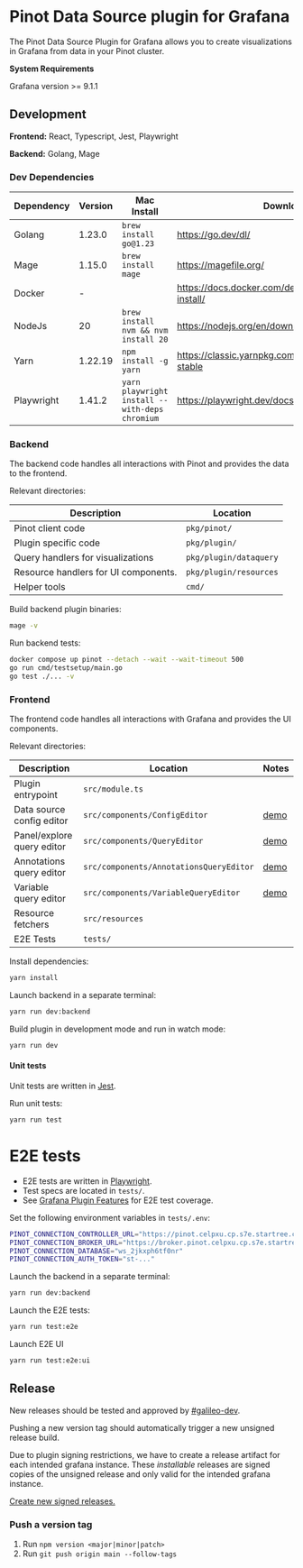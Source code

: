 # Pinot Data Source plugin for Grafana

The Pinot Data Source Plugin for Grafana allows you to create visualizations in Grafana from data in your Pinot cluster.

**System Requirements**

Grafana version >= 9.1.1

## Development

**Frontend:** React, Typescript, Jest, Playwright

**Backend:** Golang, Mage

### Dev Dependencies

| Dependency | Version | Mac Install                                    | Download                                                |
|------------|---------|------------------------------------------------|---------------------------------------------------------|
| Golang     | 1.23.0  | `brew install go@1.23`                         | https://go.dev/dl/                                      |
| Mage       | 1.15.0  | `brew install mage`                            | https://magefile.org/                                   |
| Docker     | -       |                                                | https://docs.docker.com/desktop/install/mac-install/    |
| NodeJs     | 20      | `brew install nvm && nvm install 20`           | https://nodejs.org/en/download                          |
| Yarn       | 1.22.19 | `npm install -g yarn`                          | https://classic.yarnpkg.com/en/docs/install/#mac-stable |
| Playwright | 1.41.2  | `yarn playwright install --with-deps chromium` | https://playwright.dev/docs/intro                       |

### Backend

The backend code handles all interactions with Pinot and provides the data to the frontend.

Relevant directories:

| Description                          | Location               |
|--------------------------------------|------------------------|
| Pinot client code                    | `pkg/pinot/`           |
| Plugin specific code                 | `pkg/plugin/`          |
| Query handlers for visualizations    | `pkg/plugin/dataquery` |
| Resource handlers for UI components. | `pkg/plugin/resources` |
| Helper tools                         | `cmd/`                 |

Build backend plugin binaries:

```bash
mage -v
```

Run backend tests:

```bash
docker compose up pinot --detach --wait --wait-timeout 500
go run cmd/testsetup/main.go
go test ./... -v
```

### Frontend

The frontend code handles all interactions with Grafana and provides the UI components.

Relevant directories:

| Description                | Location                                | Notes                                                                                                                     |
|----------------------------|-----------------------------------------|---------------------------------------------------------------------------------------------------------------------------|
| Plugin entrypoint          | `src/module.ts`                         |                                                                                                                           |
| Data source config editor  | `src/components/ConfigEditor`           | [demo](https://drive.google.com/file/d/1DR87qj90xMRnpaXbLffAD2VfoyPK8SpV/view?usp=drive_link)                             |
| Panel/explore query editor | `src/components/QueryEditor`            | [demo](https://drive.google.com/file/d/1DR87qj90xMRnpaXbLffAD2VfoyPK8SpV/view?usp=drive_link)                             |
| Annotations query editor   | `src/components/AnnotationsQueryEditor` | [demo](https://startreedata.slack.com/archives/C071PS6ND1B/p1738709570181519)                                             |
| Variable query editor      | `src/components/VariableQueryEditor`    | [demo](https://startreedata.slack.com/archives/C071PS6ND1B/p1725653129358349?thread_ts=1725653095.452419&cid=C071PS6ND1B) |
| Resource fetchers          | `src/resources`                         |                                                                                                                           |
| E2E Tests                  | `tests/`                                |                                                                                                                           |

Install dependencies:

```bash
yarn install
```

Launch backend in a separate terminal:

```bash
yarn run dev:backend
```

Build plugin in development mode and run in watch mode:

```bash
yarn run dev
```

#### Unit tests

Unit tests are written in [Jest](https://jestjs.io/).

Run unit tests:

```bash
yarn run test
```

# E2E tests

* E2E tests are written in [Playwright](https://playwright.dev/).
* Test specs are located in `tests/`.
* See [Grafana Plugin Features](https://docs.google.com/spreadsheets/d/1pRcVIEchaQ2S25uydlLbOh0IBYkwQtxgL5eMrm1c0v8/edit?gid=0#gid=0) for E2E test coverage.


Set the following environment variables in `tests/.env`:

```bash
PINOT_CONNECTION_CONTROLLER_URL="https://pinot.celpxu.cp.s7e.startree.cloud"
PINOT_CONNECTION_BROKER_URL="https://broker.pinot.celpxu.cp.s7e.startree.cloud"
PINOT_CONNECTION_DATABASE="ws_2jkxph6tf0nr"
PINOT_CONNECTION_AUTH_TOKEN="st-..."
```

Launch the backend in a separate terminal:

```bash
yarn run dev:backend
```

Launch the E2E tests:

```bash
yarn run test:e2e
```

Launch E2E UI

```bash
yarn run test:e2e:ui
```

## Release

New releases should be tested and approved by [#galileo-dev](https://startreedata.slack.com/archives/C06LUQ8UYD6).

Pushing a new version tag should automatically trigger a new unsigned release build.

Due to plugin signing restrictions, we have to create a release artifact for each intended grafana instance. These
_installable_ releases are signed copies of the unsigned release and only valid for the intended grafana instance.

[Create new signed releases.](https://github.com/startreedata/startree-grafana-pinot-datasource/actions/workflows/customer-release.yml)

### Push a version tag

1. Run `npm version <major|minor|patch>`
2. Run `git push origin main --follow-tags`


